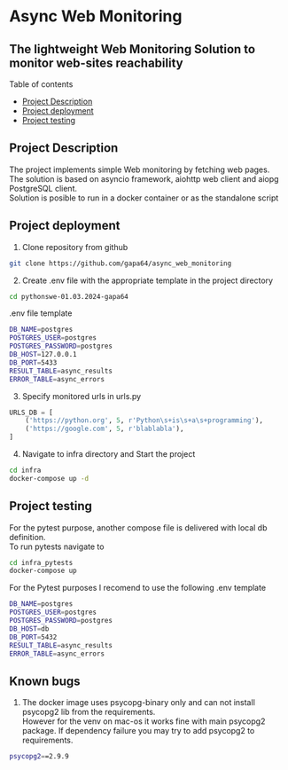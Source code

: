 # Async Web Monitoring
## The lightweight Web Monitoring Solution to monitor web-sites reachability

Table of contents
- [Project Description](#project-description)
- [Project deployment](#project-deployment)
- [Project testing](#project-testing)


## Project Description

The project implements simple Web monitoring by fetching web pages.  
The solution is based on asyncio framework, aiohttp web client and aiopg PostgreSQL client.  
Solution is posible to run in a docker container or as the standalone script

## Project deployment

1. Clone repository from github
```bash
git clone https://github.com/gapa64/async_web_monitoring
```
2. Create .env file with the appropriate template in the project directory
```bash
cd pythonswe-01.03.2024-gapa64
```
.env file template
```bash
DB_NAME=postgres
POSTGRES_USER=postgres
POSTGRES_PASSWORD=postgres
DB_HOST=127.0.0.1
DB_PORT=5433
RESULT_TABLE=async_results
ERROR_TABLE=async_errors
```
3. Specify monitored urls in urls.py
```python
URLS_DB = [
    ('https://python.org', 5, r'Python\s+is\s+a\s+programming'),
    ('https://google.com', 5, r'blablabla'),
]
```
4. Navigate to infra directory and Start the project
```bash
cd infra
docker-compose up -d 
```
## Project testing
For the pytest purpose, another compose file is delivered with local db definition.  
To run pytests navigate to 
```bash
cd infra_pytests
docker-compose up
```
For the Pytest purposes I recomend to use the following .env template
```bash
DB_NAME=postgres
POSTGRES_USER=postgres
POSTGRES_PASSWORD=postgres
DB_HOST=db
DB_PORT=5432
RESULT_TABLE=async_results
ERROR_TABLE=async_errors
```
## Known bugs
1. The docker image uses psycopg-binary only and can not install psycopg2 lib from the requirements.  
However for the venv on mac-os it works fine with main psycopg2 package. 
If dependency failure you may try to add psycopg2 to requirements.
```bash
psycopg2==2.9.9
```